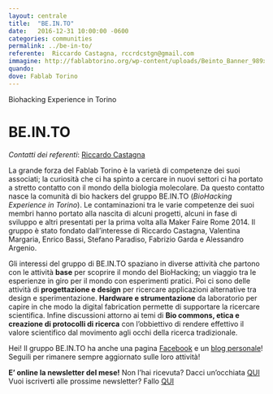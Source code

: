 ```yaml
---
layout: centrale
title:  "BE.IN.TO"
date:   2016-12-31 10:00:00 -0600
categories: communities
permalink: ../be-in-to/
referente:  Riccardo Castagna, rccrdcstgn@gmail.com
immagine: http://fablabtorino.org/wp-content/uploads/Beinto_Banner_989x289.jpg
quando:
dove: Fablab Torino
---
```


Biohacking Experience in Torino
<!--more-->

# BE.IN.TO

*Contatti dei referenti*: [Riccardo Castagna](mailto:rccrdcstgn@gmail.com)

La grande forza del Fablab Torino è la varietà di competenze dei suoi associati; la curiosità che ci ha spinto a cercare in nuovi settori ci ha portato a stretto contatto con il mondo della biologia molecolare. Da questo contatto nasce la comunità di bio hackers del gruppo BE.IN.TO (_BioHacking Experience in Torino_). Le contaminazioni tra le varie competenze dei suoi membri hanno portato alla nascita di alcuni progetti, alcuni in fase di sviluppo e altri presentati per la prima volta alla Maker Faire Rome 2014. Il gruppo è stato fondato dall’interesse di Riccardo Castagna, Valentina Margaria, Enrico Bassi, Stefano Paradiso, Fabrizio Garda e Alessandro Argenio.

Gli interessi del gruppo di BE.IN.TO spaziano in diverse attività che partono con le attività **base** per scoprire il mondo del BioHacking; un viaggio tra le esperienze in giro per il mondo con esperimenti pratici. Poi ci sono delle attività di **progettazione e design** per ricercare applicazioni alternative tra design e sperimentazione. **Hardware e strumentazione** da laboratorio per capire in che modo la digital fabrication permette di supportare la ricercare scientifica. Infine discussioni attorno ai temi di **Bio commons, etica e creazione di protocolli di ricerca** con l’obbiettivo di rendere effettivo il valore scientifico dal movimento agli occhi della ricerca tradizionale.  


Hei! Il gruppo BE.IN.TO ha anche una pagina [Facebook](https://www.facebook.com/be.into.7?fref=ts) e un [blog personale](http://biohackingexperience.tumblr.com/)! Seguili per rimanere sempre aggiornato sulle loro attività!

**E’ online la newsletter del mese!**
Non l’hai ricevuta? Dacci un’occhiata [QUI](http://us12.campaign-archive1.com/?u=e582908e616833e4ec9f90bc1&id=f5c54a922a)
Vuoi iscriverti alle prossime newsletter? Fallo [QUI](http://tumblr.us12.list-manage.com/subscribe?u=e582908e616833e4ec9f90bc1&id=309209f081)

